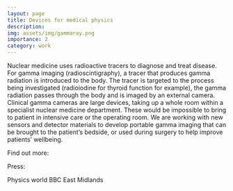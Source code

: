 ```yaml
---
layout: page
title: Devices for medical physics
description: 
img: assets/img/gammaray.png
importance: 2
category: work
---
```


Nuclear medicine uses radioactive tracers to diagnose and treat disease. For gamma imaging (radioscintigraphy), a tracer that produces gamma radiation is introduced to the body. The tracer is targeted to the process being investigated (radioiodine for thyroid function for example), the gamma radiation passes through the body and is imaged by an external camera. Clinical gamma cameras are large devices, taking up a whole room within a specialist nuclear medicine department. These would be impossible to bring to patient in intensive care or the operating room. We are working with new sensors and detector materials to develop portable gamma imaging that can be brought to the patient’s bedside, or used during surgery to help improve patients’ wellbeing.

Find out more:

Press:

Physics world
BBC East Midlands